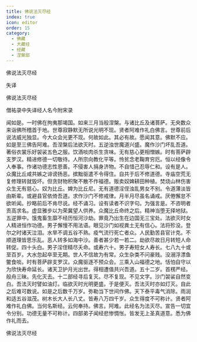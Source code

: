 ```yaml
---
title: 佛说法灭尽经
index: true
icon: editor
order: 15
category:
  - 佛藏
  - 大藏经
  - 经藏
  - 涅槃部
---
```


  佛说法灭尽经  

失译  

佛说法灭尽经  

僧祐录中失译经人名今附宋录  

闻如是。一时佛在拘夷那竭国。如来三月当般涅槃。与诸比丘及诸菩萨。无央数众来诣佛所稽首于地。世尊寂静默无所说光明不现。贤者阿难作礼白佛言。世尊前后说法威光独显。今大众会光更不现。何故如此。其必有故。愿闻其意。佛默不应。如是至三佛告阿难。吾涅槃后法欲灭时。五逆浊世魔道兴盛。魔作沙门坏乱吾道。著俗衣裳乐好袈裟五色之服。饮酒啖肉杀生贪味。无有慈心更相憎嫉。时有菩萨辟支罗汉。精进修德一切敬待。人所宗向教化平等。怜贫念老鞠育穷厄。恒以经像令人奉事。作诸功德志性恩善。不侵害人捐身济物。不自惜己忍辱仁和。设有是人。众魔比丘咸共嫉之诽谤扬恶。摈黜驱遣不令得住。自共于后不修道德。寺庙空荒无复修理转就毁坏。但贪财物积聚不散不作福德。贩卖奴婢耕田种植。焚烧山林伤害众生无有慈心。奴为比丘。婢为比丘尼。无有道德淫侄浊乱男女不别。令道薄淡皆由斯辈。或避县官依倚吾道。求作沙门不修戒律。月半月尽虽名诵戒。厌倦懈怠不欲听闻。抄略前后不肯尽说。经不诵习。设有读者不识字句。为强言是。不咨明者贡高求名。虚显雅步以为荣冀望人供养。众魔比丘命终之后。精神当堕无择地狱。五逆罪中。饿鬼畜生靡不经历恒河沙劫。罪竟乃出生在边国无三宝处。法欲灭时女人精进恒作功德。男子懈慢不用法语。眼见沙门如视粪土无有信心。法将殄没。登尔之时诸天泣泪。水旱不调五谷不熟。疫气流行死亡者众。人民勤苦县官计克。不顺道理皆思乐乱。恶人转多如海中沙。善者甚少若一若二。劫欲尽故日月转短人命转促。四十头白。男子淫侄精尽夭命。或寿六十。男子寿短女人寿长。七八九十或至百岁。大水忽起卒至无期。世人不信故为有常。众生杂类不问豪贱。没溺浮漂鱼鳖食啖。时有菩萨辟支罗汉。众魔驱逐不预众会。三乘入山福德之地。恬怕自守以为欣快寿命延长。诸天卫护月光出世。得相遭值共兴吾道。五十二岁。首楞严经。般舟三昧。先化灭去。十二部经寻后复灭。尽不复现。不见文字。沙门袈裟自然变白。吾法灭时譬如油灯。临欲灭时光明更盛。于是便灭。吾法灭时亦如灯灭。自此之后难可数说。如是之后数千万岁。弥勒当下世间作佛。天下泰平毒气消除。雨润和适五谷滋茂。树木长大人长八丈。皆寿八万四千岁。众生得度不可称计。贤者阿难作礼白佛。当何名斯经。云何奉持。佛言。阿难。此经名为法灭尽。宣告一切宜令分别。功德无量不可称计。四部弟子闻经悲惨惆怅。皆发无上圣真道意。悉为佛作礼而去。  

佛说法灭尽经  
